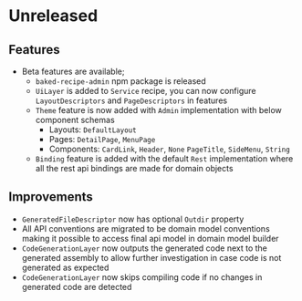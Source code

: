 # Unreleased

## Features

- Beta features are available;
  - `baked-recipe-admin` npm package is released
  - `UiLayer` is added to `Service` recipe, you can now configure
    `LayoutDescriptors` and `PageDescriptors` in features
  - `Theme` feature is now added with `Admin` implementation with below
    component schemas
    - Layouts: `DefaultLayout`
    - Pages: `DetailPage`, `MenuPage`
    - Components: `CardLink`, `Header`, `None` `PageTitle`, `SideMenu`, `String`
  - `Binding` feature is added with the default `Rest` implementation where all
    the rest api bindings are made for domain objects

## Improvements

- `GeneratedFileDescriptor` now has optional `Outdir` property
- All API conventions are migrated to be domain model conventions making it
  possible to access final api model in domain model builder
- `CodeGenerationLayer` now outputs the generated code next to the generated
  assembly to allow further investigation in case code is not generated as
  expected
- `CodeGenerationLayer` now skips compiling code if no changes in generated code
  are detected
